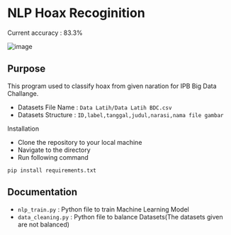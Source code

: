 # NLP Hoax Recoginition
Current accuracy : 83.3%

![image](https://user-images.githubusercontent.com/22569688/95654410-fc562200-0b29-11eb-8fae-42a0b2b09c96.png)

## Purpose

This program used to classify hoax from given naration for IPB Big Data Challange.

- Datasets File Name : `Data Latih/Data Latih BDC.csv`
- Datasets Structure : `ID,label,tanggal,judul,narasi,nama file gambar`

Installation

- Clone the repository to your local machine
- Navigate to the directory
- Run following command

```shell
pip install requirements.txt
```

## Documentation

- `nlp_train.py` : Python file to train Machine Learning Model
- `data_cleaning.py` : Python file to balance Datasets(The datasets given are not balanced)
